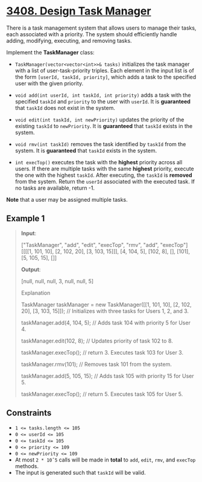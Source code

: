 # [3408. Design Task Manager](https://leetcode.com/problems/design-task-manager/description)

There is a task management system that allows users to manage their tasks, each associated with a priority. The system should efficiently handle adding, modifying, executing, and removing tasks.

Implement the **TaskManager** class:

- `TaskManager(vector<vector<int>>& tasks)` initializes the task manager with a list of user-task-priority triples. Each element in the input list is of the form `[userId, taskId, priority]`, which adds a task to the specified user with the given priority.

- `void add(int userId, int taskId, int priority)` adds a task with the specified `taskId` and `priority` to the user with `userId`. It is **guaranteed** that `taskId` does not exist in the system.

- `void edit(int taskId, int newPriority)` updates the priority of the existing `taskId` to `newPriority`. It is **guaranteed** that `taskId` exists in the system.

- `void rmv(int taskId)` removes the task identified by `taskId` from the system. It is **guaranteed** that `taskId` exists in the system.

- `int execTop()` executes the task with the **highest** priority across all users. If there are multiple tasks with the same **highest** priority, execute the one with the highest `taskId`. After executing, the `taskId` is **removed** from the system. Return the `userId` associated with the executed task. If no tasks are available, return -1.

**Note** that a user may be assigned multiple tasks.

## Example 1

> **Input**:
> 
> ["TaskManager", "add", "edit", "execTop", "rmv", "add", "execTop"]
[[[[1, 101, 10], [2, 102, 20], [3, 103, 15]]], [4, 104, 5], [102, 8], [], [101], [5, 105, 15], []]
>
> **Output**:
> 
> [null, null, null, 3, null, null, 5]
>
> Explanation
> 
> TaskManager taskManager = new TaskManager([[1, 101, 10], [2, 102, 20], [3, 103, 15]]); // Initializes with three tasks for Users 1, 2, and 3.
> 
> taskManager.add(4, 104, 5); // Adds task 104 with priority 5 for User 4.
>
> taskManager.edit(102, 8); // Updates priority of task 102 to 8.
>
> taskManager.execTop(); // return 3. Executes task 103 for User 3.
>
> taskManager.rmv(101); // Removes task 101 from the system.
>
> taskManager.add(5, 105, 15); // Adds task 105 with priority 15 for User 5.
>
> taskManager.execTop(); // return 5. Executes task 105 for User 5.

## Constraints

- `1 <= tasks.length <= 105`
- `0 <= userId <= 105`
- `0 <= taskId <= 105`
- `0 <= priority <= 109`
- `0 <= newPriority <= 109`
- At most `2 * 10ˆ5` calls will be made in **total** to `add`, `edit`, `rmv`, and `execTop` methods.
- The input is generated such that `taskId` will be valid.
